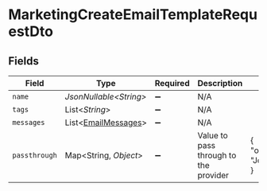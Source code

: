 # MarketingCreateEmailTemplateRequestDto


## Fields

| Field                                                            | Type                                                             | Required                                                         | Description                                                      | Example                                                          |
| ---------------------------------------------------------------- | ---------------------------------------------------------------- | ---------------------------------------------------------------- | ---------------------------------------------------------------- | ---------------------------------------------------------------- |
| `name`                                                           | *JsonNullable\<String>*                                          | :heavy_minus_sign:                                               | N/A                                                              |                                                                  |
| `tags`                                                           | List\<*String*>                                                  | :heavy_minus_sign:                                               | N/A                                                              |                                                                  |
| `messages`                                                       | List\<[EmailMessages](../../models/components/EmailMessages.md)> | :heavy_minus_sign:                                               | N/A                                                              |                                                                  |
| `passthrough`                                                    | Map\<String, *Object*>                                           | :heavy_minus_sign:                                               | Value to pass through to the provider                            | {<br/>"other_known_names": "John Doe"<br/>}                      |